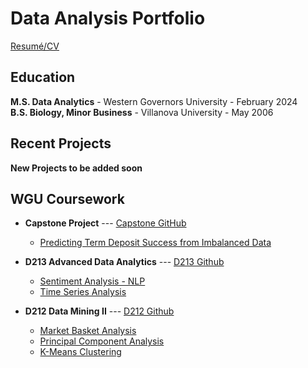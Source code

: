 # **Data Analysis Portfolio**
<a href="https://github.com/andrew-mecchi/andrew-mecchi.github.io/blob/main/assets/GitHub_Resume.pdf" target="_blank">Resumé/CV</a> <br>

## **Education**
**M.S. Data Analytics**  -  Western Governors University  -  February 2024
<br> 
**B.S. Biology, Minor Business**  -  Villanova University  -  May 2006


## **Recent Projects**
**New Projects to be added soon**


## **WGU Coursework**
- **Capstone Project** --- <a href="https://github.com/andrew-mecchi/andrew-mecchi.github.io/tree/d06a806e07d42e32189b1efe9b30951a554b32bb/projects/wgu_coursework/capstone" target="_blank">Capstone GitHub</a>
    - <a href="https://colab.research.google.com/drive/1S2mbufQq9VPy0mIzomYrLXCmg9Pgu9L1?usp=drive_link" target="_blank">Predicting Term Deposit Success from Imbalanced Data</a>
      
- **D213 Advanced Data Analytics**  --- <a href="https://github.com/andrew-mecchi/andrew-mecchi.github.io/tree/72d956494adf373c50830e780430287afa48861d/projects/wgu_coursework/d213_advanced_data_analytics" target="_blank">D213 Github</a>
  - <a href= "https://colab.research.google.com/drive/1XF6QKzRe6BGZzzkg-pTEJk_5plC59OOR?ouid=115993916992074104927&usp=drive_link" target="_blank">Sentiment Analysis - NLP</a>
  - <a href= "https://colab.research.google.com/drive/1x2fjXpHHqJiG4yq15fSrFvEaU4dYE95D?usp=drive_link" target="_blank">Time Series Analysis</a> <br>
            
- **D212 Data Mining II**  --- <a href="https://github.com/andrew-mecchi/andrew-mecchi.github.io/tree/4027c9bcad5ed06838c4e8e31ab23ba274a87eb0/projects/wgu_coursework/d212_data_mining_II" target="_blank">D212 Github</a>
  - <a href= "https://colab.research.google.com/drive/1M4qyy1jKavQco9ceuc0nOOPDNXbcqsV3?ouid=115993916992074104927&usp=drive_link" target="_blank">Market Basket Analysis</a>
  - <a href= "https://colab.research.google.com/drive/1xx3EPUpzaU5mhcV3bXPrDpp9I10SbqNc?ouid=115993916992074104927&usp=drive_link" target="_blank">Principal Component Analysis</a>
  - <a href= "https://colab.research.google.com/drive/14cnMRfeKDN5GegRwFukI1-L1hmt4n12A?ouid=115993916992074104927&usp=drive_link" target="_blank">K-Means Clustering</a> <br>

